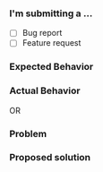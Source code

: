 ### **I'm submitting a ...**
  - [ ] Bug report
  - [ ] Feature request

### Expected Behavior

### Actual Behavior

OR

### Problem

### Proposed solution